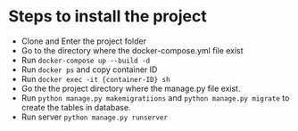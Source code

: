 
# Steps to install the project

* Clone and Enter the project folder
* Go to the directory where the docker-compose.yml file exist
* Run `docker-compose up --build -d`
* Run `docker ps` and copy container ID
* Run `docker exec -it {container-ID} sh`
* Go the the project directory where the manage.py file exist.
* Run `python manage.py makemigratiions` and `python manage.py migrate` to create the tables in database.
* Run server `python manage.py runserver`
